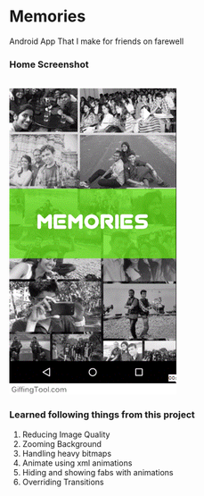 # Memories
Android App That I make for friends on farewell<br>
<h3>Home Screenshot</h3><br>
<img src="screenshots/home.gif"/>

<h3>Learned following things from this project</h3>
<ol>
  <li>Reducing Image Quality</li>
  <li>Zooming Background</li>
  <li>Handling heavy bitmaps</li>
  <li>Animate using xml animations</li>
  <li>Hiding and showing fabs with animations</li>
  <li>Overriding Transitions</li>
</ol>
